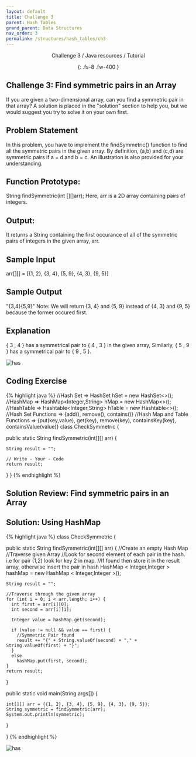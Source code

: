 ```yaml
---
layout: default
title: Challenge 3
parent: Hash Tables
grand_parent: Data Structures
nav_order: 3
permalink: /structures/hash_tables/ch3
---
```

<div align="center" markdown="1">
Challenge 3 / Java resources / Tutorial

{: .fs-8 .fw-400 }
</div>

## Challenge 3: Find symmetric pairs in an Array

If you are given a two-dimensional array, can you find a symmetric pair in that array? A solution is placed in the "solution" section to help you, but we would suggest you try to solve it on your own first.

## Problem Statement
In this problem, you have to implement the findSymmetric() function to find all the symmetric pairs in the given array. By definition, (a,b) and (c,d) are symmetric pairs if a = d and b = c. An illustration is also provided for your understanding.

## Function Prototype:
String findSymmetric(int [][]arr);
Here, arr is a 2D array containing pairs of integers.

## Output:
It returns a String containing the first occurance of all of the symmetric pairs of integers in the given array, arr.

## Sample Input
arr[][] = [{1, 2}, {3, 4}, {5, 9}, {4, 3}, {9, 5}]

## Sample Output
"{3,4}{5,9}"
Note: We will return {3, 4} and {5, 9} instead of {4, 3} and {9, 5} because the former occured first.

## Explanation
{ 3 , 4 } has a symmetrical pair to { 4 , 3 } in the given array, Similarly, { 5 , 9 } has a symmetrical pair to { 9 , 5 }.

![has](https://raw.githubusercontent.com/JavaLvivDev/prog-resources/master/resources/has/has27.png)

## Coding Exercise

{% highlight java %}
//Hash Set  =>  HashSet<Integer> hSet = new HashSet<>();
//HashMap   =>  HashMap<Integer,String> hMap = new HashMap<>();  
//HashTable =>  Hashtable<Integer,String> hTable = new Hashtable<>();  
//Hash Set Functions => {add(), remove(), contains()}
//Hash Map and Table Functions => {put(key,value), get(key), remove(key), containsKey(key), containsValue(value)}
class CheckSymmetric {

  public static String findSymmetric(int[][] arr) {

    String result = "";

    // Write - Your - Code    
    return result; 
  }
}
{% endhighlight %}

## Solution Review: Find symmetric pairs in an Array

## Solution: Using HashMap

{% highlight java %}
class CheckSymmetric {

  public static String findSymmetric(int[][] arr) {
    //Create an empty Hash Map
    //Traverse given Array
    //Look for second element of each pair in the hash. i.e for pair (1,2) look for key 2 in map.
    //If found then store it in the result array, otherwise insert the pair in hash
    HashMap < Integer,Integer > hashMap = new HashMap < Integer,Integer >();

    String result = "";

    //Traverse through the given array
    for (int i = 0; i < arr.length; i++) {
      int first = arr[i][0];
      int second = arr[i][1];

      Integer value = hashMap.get(second);

      if (value != null && value == first) {
        //Symmetric Pair found
        result += "{" + String.valueOf(second) + "," + String.valueOf(first) + "}";
      }
      else 
        hashMap.put(first, second);
    }
    return result;
  }

  public static void main(String args[]) {

    int[][] arr = {{1, 2}, {3, 4}, {5, 9}, {4, 3}, {9, 5}};
    String symmetric = findSymmetric(arr);
    System.out.println(symmetric);

  }

}
{% endhighlight %}

![has](https://raw.githubusercontent.com/JavaLvivDev/prog-resources/master/resources/has/has28.png)